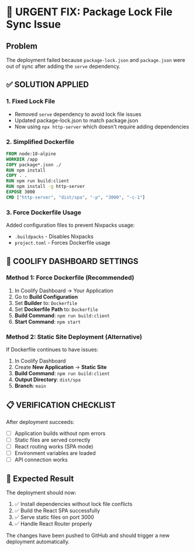 # 🚨 URGENT FIX: Package Lock File Sync Issue

## Problem
The deployment failed because `package-lock.json` and `package.json` were out of sync after adding the `serve` dependency.

## ✅ SOLUTION APPLIED

### 1. Fixed Lock File
- Removed `serve` dependency to avoid lock file issues
- Updated package-lock.json to match package.json
- Now using `npx http-server` which doesn't require adding dependencies

### 2. Simplified Dockerfile
```dockerfile
FROM node:18-alpine
WORKDIR /app
COPY package*.json ./
RUN npm install
COPY . .
RUN npm run build:client
RUN npm install -g http-server
EXPOSE 3000
CMD ["http-server", "dist/spa", "-p", "3000", "-c-1"]
```

### 3. Force Dockerfile Usage
Added configuration files to prevent Nixpacks usage:
- `.buildpacks` - Disables Nixpacks
- `project.toml` - Forces Dockerfile usage

## 🔧 COOLIFY DASHBOARD SETTINGS

### Method 1: Force Dockerfile (Recommended)
1. In Coolify Dashboard → Your Application
2. Go to **Build Configuration**
3. Set **Builder** to: `Dockerfile`
4. Set **Dockerfile Path** to: `Dockerfile`
5. **Build Command**: `npm run build:client`
6. **Start Command**: `npm start`

### Method 2: Static Site Deployment (Alternative)
If Dockerfile continues to have issues:

1. In Coolify Dashboard
2. Create **New Application** → **Static Site**
3. **Build Command**: `npm run build:client`
4. **Output Directory**: `dist/spa`
5. **Branch**: `main`

## 📋 VERIFICATION CHECKLIST

After deployment succeeds:
- [ ] Application builds without npm errors
- [ ] Static files are served correctly
- [ ] React routing works (SPA mode)
- [ ] Environment variables are loaded
- [ ] API connection works

## 🎯 Expected Result

The deployment should now:
1. ✅ Install dependencies without lock file conflicts
2. ✅ Build the React SPA successfully
3. ✅ Serve static files on port 3000
4. ✅ Handle React Router properly

The changes have been pushed to GitHub and should trigger a new deployment automatically.